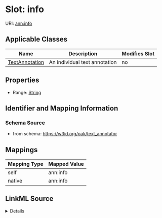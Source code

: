 

# Slot: info



URI: [ann:info](https://w3id.org/linkml/text_annotator/info)



<!-- no inheritance hierarchy -->





## Applicable Classes

| Name | Description | Modifies Slot |
| --- | --- | --- |
| [TextAnnotation](TextAnnotation.md) | An individual text annotation |  no  |







## Properties

* Range: [String](String.md)





## Identifier and Mapping Information







### Schema Source


* from schema: https://w3id.org/oak/text_annotator




## Mappings

| Mapping Type | Mapped Value |
| ---  | ---  |
| self | ann:info |
| native | ann:info |




## LinkML Source

<details>
```yaml
name: info
from_schema: https://w3id.org/oak/text_annotator
rank: 1000
alias: info
owner: TextAnnotation
domain_of:
- TextAnnotation
range: string

```
</details>